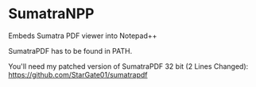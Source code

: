 # SumatraNPP
Embeds Sumatra PDF viewer into Notepad++

SumatraPDF has to be found in PATH.

You'll need my patched version of SumatraPDF 32 bit (2 Lines Changed): https://github.com/StarGate01/sumatrapdf
